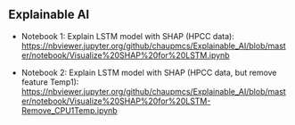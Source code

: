 ## Explainable AI

- Notebook 1: Explain LSTM model with SHAP 
(HPCC data): https://nbviewer.jupyter.org/github/chaupmcs/Explainable_AI/blob/master/notebook/Visualize%20SHAP%20for%20LSTM.ipynb

- Notebook 2: Explain LSTM model with SHAP 
(HPCC data, but remove feature Temp1): https://nbviewer.jupyter.org/github/chaupmcs/Explainable_AI/blob/master/notebook/Visualize%20SHAP%20for%20LSTM-Remove_CPU1Temp.ipynb

